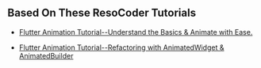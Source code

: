 ## Based On These ResoCoder Tutorials

* [Flutter Animation Tutorial--Understand the Basics & Animate with Ease.][1]

* [Flutter Animation Tutorial--Refactoring with AnimatedWidget & AnimatedBuilder][2] 

[1]: https://resocoder.com/2019/08/01/flutter-animation-tutorial-understand-the-basics-animate-with-ease/

[2]: https://resocoder.com/2019/08/05/flutter-animation-tutorial-refactoring-with-animatedwidget-animatedbuilder/
